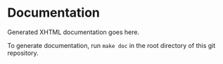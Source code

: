 # Documentation

Generated XHTML documentation goes here.

To generate documentation, run `make doc` in the root directory of this git
repository.
